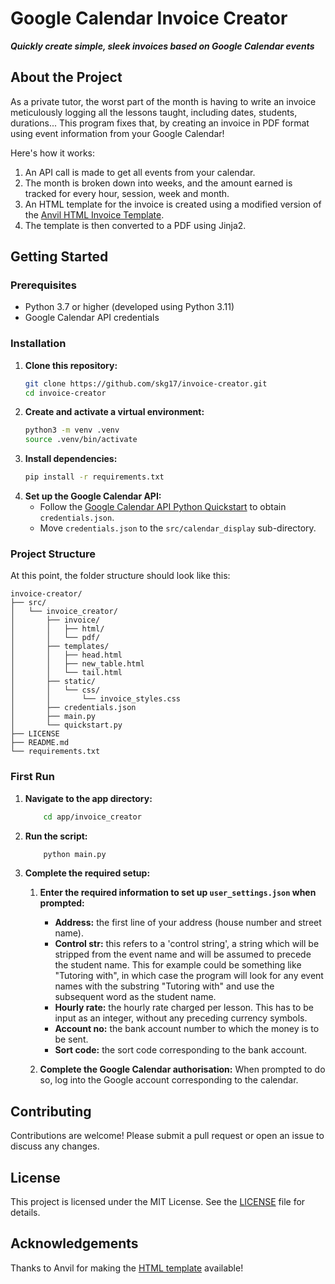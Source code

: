 # Google Calendar Invoice Creator
***Quickly create simple, sleek invoices based on Google Calendar events***

## About the Project
As a private tutor, the worst part of the month is having to write an invoice meticulously logging all the lessons taught, including dates, students, durations...
This program fixes that, by creating an invoice in PDF format using event information from your Google Calendar!

Here's how it works:
1. An API call is made to get all events from your calendar.
2. The month is broken down into weeks, and the amount earned is tracked for every hour, session, week and month.
3. An HTML template for the invoice is created using a modified version of the [Anvil HTML Invoice Template](https://github.com/anvilco/html-pdf-invoice-template).
4. The template is then converted to a PDF using Jinja2.


## Getting Started

### Prerequisites
- Python 3.7 or higher (developed using Python 3.11)
- Google Calendar API credentials

### Installation
1. **Clone this repository:**
    ```bash
    git clone https://github.com/skg17/invoice-creator.git
    cd invoice-creator
    ```
2. **Create and activate a virtual environment:**
    ```bash
    python3 -m venv .venv
    source .venv/bin/activate
    ```
3. **Install dependencies:**
    ```bash
    pip install -r requirements.txt
    ```
4. **Set up the Google Calendar API:**
    - Follow the [Google Calendar API Python Quickstart](https://developers.google.com/calendar/api/quickstart/python) to obtain `credentials.json`.
    - Move `credentials.json` to the `src/calendar_display` sub-directory.

### Project Structure
At this point, the folder structure should look like this:
```arduino
invoice-creator/
├── src/
│   └── invoice_creator/
│       ├── invoice/
│       │   ├── html/
│       │   └── pdf/
│       ├── templates/
│       │   ├── head.html
│       │   ├── new_table.html
│       │   └── tail.html
│       ├── static/
│       │   └── css/
│       │       └── invoice_styles.css
│       ├── credentials.json
│       ├── main.py
│       └── quickstart.py
├── LICENSE
├── README.md
└── requirements.txt
```

### First Run
1. **Navigate to the app directory:**
    ```bash
        cd app/invoice_creator
    ```
2. **Run the script:**
    ```bash
        python main.py
    ```

3. **Complete the required setup:**
    1. **Enter the required information to set up `user_settings.json` when prompted:**
        - **Address:** the first line of your address (house number and street name).
        - **Control str:** this refers to a 'control string', a string which will be stripped from the event name and will be assumed to precede the student name. This for example could be something like "Tutoring with", in which case the program will look for any event names with the substring "Tutoring with" and use the subsequent word as the student name.
        - **Hourly rate:** the hourly rate charged per lesson. This has to be input as an integer, without any preceding currency symbols.
        - **Account no:** the bank account number to which the money is to be sent.
        - **Sort code:** the sort code corresponding to the bank account.

    2. **Complete the Google Calendar authorisation:**
        When prompted to do so, log into the Google account corresponding to the calendar.


## Contributing
Contributions are welcome! Please submit a pull request or open an issue to discuss any changes.

## License
This project is licensed under the MIT License. See the [LICENSE](https://github.com/skg17/invoice-creator/blob/main/LICENSE) file for details.

## Acknowledgements
Thanks to Anvil for making the [HTML template](https://github.com/anvilco/html-pdf-invoice-template) available!
